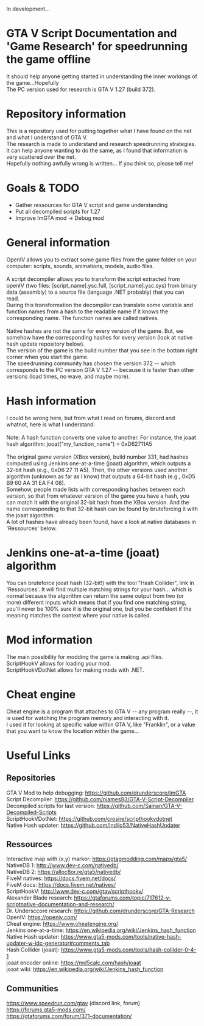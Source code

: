 In development...

# GTA V Script Documentation and 'Game Research' for speedrunning the game offline
It should help anyone getting started in understanding the inner workings of the game...Hopefully<br />
The PC version used for research is GTA V 1.27 (build 372).

# Repository information
This is a repository used for putting together what I have found on the net and what I understand of GTA V.<br />
The research is made to understand and research speedrunning strategies. It can help anyone wanting to do the same, as I found that information is very scattered over the net.<br />
Hopefully nothing awfully wrong is written... If you think so, please tell me!

# Goals & TODO
* Gather ressources for GTA V script and game understanding
* Put all decompiled scripts for 1.27
* Improve ImGTA mod -> Debug mod

# General information
OpenIV allows you to extract some game files from the game folder on your computer: scripts, sounds, animations, models, audio files.<br /><br />
A script decompiler allows you to transform the script extracted from openIV (two files: [script_name].ysc.full, [script_name].ysc.sys) from binary data (assembly) to a source file (language .NET probably) that you can read.<br />
During this transformation the decompiler can translate some variable and function names from a hash to the readable name if it knows the corresponding name. The function names are called natives.<br /><br />
Native hashes are not the same for every version of the game. But, we somehow have the corresponding hashes for every version (look at native hash update repository below).<br />
The version of the game is the build number that you see in the bottom right corner when you start the game.<br />
The speedrunning community has chosen the version 372 -- which corresponds to the PC version GTA V 1.27 -- because it is faster than other versions (load times, no wave, and maybe more).<br />

# Hash information
I could be wrong here, but from what I read on forums, discord and whatnot, here is what I understand:<br /><br />
Note: A hash function converts one value to another. For instance, the joaat hash algorithm: jooat("my_function_name") = 0xD62711A5<br /><br />
The original game version (XBox version), build number 331, had hashes computed using Jenkins one-at-a-time (joaat) algorithm, which outputs a 32-bit hash (e.g., 0xD6 27 11 A5). Then, the other versions used another algorithm (unknown as far as I know) that outputs a 64-bit hash (e.g., 0xD5 B9 60 AA 31 EA F4 08).<br />
Somehow, people made lists with corresponding hashes between each version, so that from whatever version of the game you have a hash, you can match it with the original 32-bit hash from the XBox version. And the name corresponding to that 32-bit hash can be found by bruteforcing it with the joaat algorithm.<br />
A lot of hashes have already been found, have a look at native databases in 'Ressources' below.

# Jenkins one-at-a-time (joaat) algorithm
You can bruteforce jooat hash (32-bit!) with the tool "Hash Collider", link in 'Ressources'.
It will find multiple matching strings for your hash... which is normal because the algorithm can return the same output from two (or more) different inputs which means that if you find one matching string, you'll never be 100% sure it is the original one, but you be confident if the meaning matches the context where your native is called. 

# Mod information
The main possibility for modding the game is making .api files.<br />
ScriptHookV allows for loading your mod.<br />
ScriptHookVDotNet allows for making mods with .NET.<br />

# Cheat engine
Cheat engine is a program that attaches to GTA V -- any program really --, it is used for watching the program memory and interacting with it.<br />
I used it for looking at specific value within GTA V, like "Franklin", or a value that you want to know the location within the game...

# Useful Links
## Repositories
GTA V Mod to help debugging: https://github.com/drunderscore/ImGTA<br />
Script Decompiler: https://github.com/njames93/GTA-V-Script-Decompiler<br />
Decompiled scripts for last version: https://github.com/Sainan/GTA-V-Decompiled-Scripts<br />
ScriptHookVDotNet: https://github.com/crosire/scripthookvdotnet<br />
Native Hash updater: https://github.com/indilo53/NativeHashUpdater<br />

## Ressources
Interactive map with (x,y) marker: https://gtagmodding.com/maps/gta5/<br />
NativeDB 1: http://www.dev-c.com/nativedb/<br />
NativeDB 2: https://alloc8or.re/gta5/nativedb/<br />
FiveM natives: https://docs.fivem.net/docs/<br />
FiveM docs: https://docs.fivem.net/natives/<br />
ScriptHookV: http://www.dev-c.com/gtav/scripthookv/<br />
Alexander Blade research: https://gtaforums.com/topic/717612-v-scriptnative-documentation-and-research/<br />
Dr. Undersccore research: https://github.com/drunderscore/GTA-Research<br />
OpenIV: https://openiv.com/<br />
Cheat engine: https://www.cheatengine.org/<br />
Jenkins one-at-a-time: https://en.wikipedia.org/wiki/Jenkins_hash_function<br />
Native Hash updater: https://www.gta5-mods.com/tools/native-hash-updater-w-idc-generator#comments_tab<br />
Hash Collider (joaat): https://www.gta5-mods.com/tools/hash-collider-0-4-1<br />
joaat encoder online: https://md5calc.com/hash/joaat<br />
joaat wiki: https://en.wikipedia.org/wiki/Jenkins_hash_function<br />

## Communities
https://www.speedrun.com/gtav (discord link, forum)<br />
https://forums.gta5-mods.com/<br />
https://gtaforums.com/forum/371-documentation/<br />
